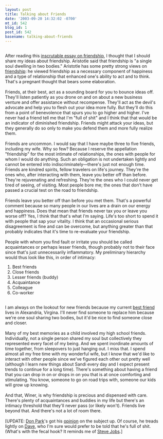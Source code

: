 ```yaml
---
layout: post
title: Talking about Friends
date: '2003-09-20 14:32:02 -0700'
mt_id: 542
blog_id: 1
post_id: 542
basename: talking-about-friends
---
```

<br />After reading this <a href="http://blogs.law.harvard.edu/crimson1/discuss/msgReader$719?mode=topic">inscrutable essay on friendship</a>, I thought that I should share my ideas about friendship. Aristotle said that friendship is "a single soul dwelling in two bodies." Aristotle has some pretty strong views on <a href="http://www.mala.bc.ca/~mcneil/lec19c.htm">friendship</a>: he viewed friendship as a necessary component of happiness and a type of relationship that enhanced one's ability to act and to think. That's a pregnant thought that bears some elaboration.<br /><br />Friends, at their best, act as a sounding board for you to bounce ideas off. They'll listen patiently as you drone on and on about a new business venture and offer assistance without recompense. They'll act as the devil's advocate and help you to flesh out your idea more fully. But they'll do this from a point of benevolence that spurs you to go higher and higher. I've never had a friend tell me that I'm "full of shit" and I think that that would be an indicator of diminished friendship. Friends might attack your ideas, but they generally do so only to make you defend them and more fully realize them.<br /><br />Friends are uncommon. I would say that I have maybe three to five friends, including my wife. Why so few? Because I reserve the appellation "friendship" for the most intimate of relationships, the ones with people for whom I would do anything. Such an obligation is not undertaken lightly and cannot be entered into indiscriminately&#x2014;there's just not enough time. Friends are kindred spirits, fellow travelers on life's journey. They're the ones who, after interacting with them, leave you better off than before. They're rejuvenating and refreshing. They're the ones who I could never get tired of seeing, of visiting. Most people bore me; the ones that don't have passed a crucial test on the road to friendship.<br /><br />Friends leave you better off than before you met them. That's a powerful comment because so many people in our lives are a drain on our energy and happiness. Does that mean that friends never tax you or leave you worse off? Yes, I think that that's what I'm saying. Life's too short to spend it with people that sap your vitality. I think that an occasional serious disagreement is fine and can be overcome, but anything greater than that probably indicates that it's time to re-evaluate your friendship.<br /><br />People with whom you find fault or irritate you should be called acquaintances or perhaps lesser friends, though probably not to their face since that's just unnecessarily inflammatory. My preliminary hierarchy would thus look like this, in order of intimacy:<ol><li>Best friends</li><li>Close friends</li><li>Lesser friends (buddy)</li><li>Acquaintance</li><li>Colleague</li><li>Co-worker</li></ol><br />I am always on the lookout for new friends because my current <a href="/values/people/larrysalzman.cfm">best friend</a> lives in Alexandria, Virgina. I'll never find someone to replace him because we're one soul sharing two bodies, but it'd be nice to find someone close and closer.<br /><br />Many of my best memories as a child involved my high school friends. Individually, not a single person shared my soul but collectively they represented every facet of my being. And we spent inordinate amounts of time together, from sleepovers to just hanging out. I miss that. I spend almost all my free time with my wonderful wife, but I know that we'd like to interact with other people since we've figured each other out pretty well (although I learn new things about Sandi every day and I expect present trends to continue for a long time). There's something about having a friend that you can drop in on or drops in on you that is at once comforting and stimulating. You know, someone to go on road trips with, someone our kids will grow up knowing.<br /><br />And that, Winer, is why friendship is precious and dispensed with care. There's plenty of acquaintances and buddies in my life but there's an intimacy threshold that they'll never pass (or likely won't). Friends live beyond that. And there's not a lot of room there.<br /><br />[UPDATE: <a href="http://www.docuverse.com/blog/donpark/">Don Park</a>'s got his <a href="http://www.docuverse.com/blog/donpark/2003/09/20.html#a906">opinion</a> on the subject up. Of course, he treads lightly on <a href="http://www.scripting.com/">Dave</a>, who I'm sure would prefer to be told that he's full of shit. (What's with the fecal hook? It reminds me of <a href="http://hbsworkingknowledge.hbs.edu/pubitem.jhtml?id=3533&amp;t=innovation">Steve Jobs</a>.]<br /><br /><br />
